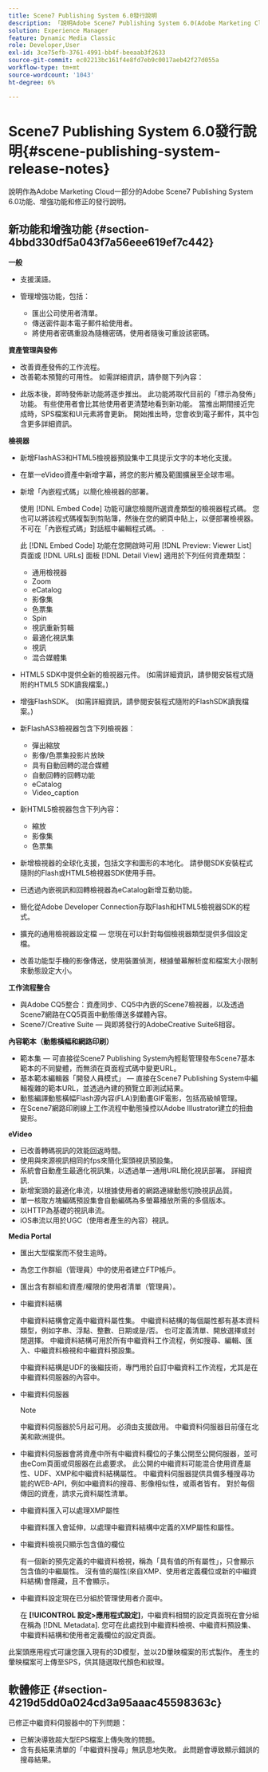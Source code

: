 ```yaml
---
title: Scene7 Publishing System 6.0發行說明
description: 「說明Adobe Scene7 Publishing System 6.0(Adobe Marketing Cloud中Adobe Experience Manager解決方案的一部分)的功能、增強功能和修正的發行說明。」
solution: Experience Manager
feature: Dynamic Media Classic
role: Developer,User
exl-id: 3ce75efb-3761-4991-bb4f-beeaab3f2633
source-git-commit: ec02213bc161f4e8fd7eb9c0017aeb42f27d055a
workflow-type: tm+mt
source-wordcount: '1043'
ht-degree: 6%

---
```


# Scene7 Publishing System 6.0發行說明{#scene-publishing-system-release-notes}

說明作為Adobe Marketing Cloud一部分的Adobe Scene7 Publishing System 6.0功能、增強功能和修正的發行說明。

## 新功能和增強功能 {#section-4bbd330df5a043f7a56eee619ef7c442}

**一般**

* 支援漢語。
* 管理增強功能，包括：

   * 匯出公司使用者清單。
   * 傳送密件副本電子郵件給使用者。
   * 將使用者密碼重設為隨機密碼，使用者隨後可重設該密碼。

<!--       [More information](http://help.adobe.com/en_US/scene7/using/WS662101DF-D697-47a7-A7D8-B52FD8E94438.html). -->

**資產管理與發佈**

* 改善資產發佈的工作流程。 <!-- [More information](http://help.adobe.com/en_US/scene7/using/WS3673AD39-098B-4f08-8A24-CA51261B7366.html). -->
* 改善範本預覽的可用性。 如需詳細資訊，請參閱下列內容：

<!--   [Configuring default viewers](http://help.adobe.com/en_US/scene7/using/WS98ca2e6790647c06-76b2d0e0135685cd4a8-8000.html)

  [Previewing an asset based on viewer platform type](http://help.adobe.com/en_US/scene7/using/WS98ca2e6790647c06-2ce305113564963202-7fff.html)

  [Previewing an image asset based on its image preset](http://help.adobe.com/en_US/scene7/using/WS98ca2e6790647c06-2ce305113564963202-7ffe.html) -->

* 此版本後，即時發佈新功能將逐步推出。 此功能將取代目前的「標示為發佈」功能。 有些使用者會比其他使用者更清楚地看到新功能。 當推出期間接近完成時，SPS檔案和UI元素將會更新。 開始推出時，您會收到電子郵件，其中包含更多詳細資訊。

**檢視器**

* 新增FlashAS3和HTML5檢視器預設集中工具提示文字的本地化支援。
* 在單一eVideo資產中新增字幕，將您的影片觸及範圍擴展至全球市場。
* 新增「內嵌程式碼」以簡化檢視器的部署。

   使用 [!DNL Embed Code] 功能可讓您檢閱所選資產類型的檢視器程式碼。 您也可以將該程式碼複製到剪貼簿，然後在您的網頁中貼上，以便部署檢視器。不可在「內嵌程式碼」對話框中編輯程式碼。 .

   此 [!DNL Embed Code] 功能在您開啟時可用 [!DNL Preview: Viewer List] 頁面或 [!DNL URLs] 面板 [!DNL Detail View] 適用於下列任何資產類型：

   * 通用檢視器
   * Zoom
   * eCatalog
   * 影像集
   * 色票集
   * Spin
   * 視訊重新剪輯
   * 最適化視訊集
   * 視訊
   * 混合媒體集

<!--   [More information](http://help.adobe.com/en_US/scene7/using/WS98ca2e6790647c06-2ce305113564963202-7fff.html) -->

* HTML5 SDK中提供全新的檢視器元件。 (如需詳細資訊，請參閱安裝程式隨附的HTML5 SDK讀我檔案。)
* 增強FlashSDK。 (如需詳細資訊，請參閱安裝程式隨附的FlashSDK讀我檔案。)
* 新FlashAS3檢視器包含下列檢視器：

   * 彈出縮放
   * 影像/色票集投影片放映
   * 具有自動回轉的混合媒體
   * 自動回轉的回轉功能
   * eCatalog
   * Video_caption

* 新HTML5檢視器包含下列內容：

   * 縮放
   * 影像集
   * 色票集

* 新增檢視器的全球化支援，包括文字和圖形的本地化。 請參閱SDK安裝程式隨附的Flash或HTML5檢視器SDK使用手冊。
* 已透過內嵌視訊和回轉檢視器為eCatalog新增互動功能。
* 簡化從Adobe Developer Connection存取Flash和HTML5檢視器SDK的程式。 <!-- [More information](http://help.adobe.com/en_US/scene7/using/WSd4272150f67705c11b002eec12fcba4dee6-8000.html). -->
* 擴充的通用檢視器設定檔 — 您現在可以針對每個檢視器類型提供多個設定檔。 <!-- [More information](http://help.adobe.com/en_US/scene7/using/WS1c46793299cf21d73076df86131b02b67e8-8000.html). -->
* 改善功能型手機的影像傳送，使用裝置偵測，根據螢幕解析度和檔案大小限制來動態設定大小。 <!-- [More information](http://help.adobe.com/en_US/scene7/using/WS1c46793299cf21d7-6ad692c9131d90d137a-8000.html). -->

**工作流程整合**

* 與Adobe CQ5整合：資產同步、CQ5中內嵌的Scene7檢視器，以及透過Scene7網路在CQ5頁面中動態傳送多媒體內容。
* Scene7/Creative Suite — 與即將發行的AdobeCreative Suite6相容。

<!-- Search&Promote is end of life as of September 1, 2022 * New integrated workflow with Adobe Search&Promote: Easily add Scene7 marketing banners that are dynamically assembled based on Search&Promote campaign rules to search and navigation pages.

  See "About Banners" in Adobe Search&Promote documentation.  -->

**內容範本（動態橫幅和網路印刷）**

* 範本集 — 可直接從Scene7 Publishing System內輕鬆管理發布Scene7基本範本的不同變體，而無須在頁面程式碼中變更URL。 <!-- [More information](http://help.adobe.com/en_US/scene7/using/WSd968ca97bf00cf72-5eede3a113268dc80f5-8000.html).  -->
* 基本範本編輯器「開發人員模式」 — 直接在Scene7 Publishing System中編輯複雜的範本URL，並透過內建的預覽立即測試結果。
* 動態編譯動態橫幅Flash源內容(FLA)到動畫GIF電影，包括高級幀管理。 <!-- [More information](http://help.adobe.com/en_US/scene7/using/WSd968ca97bf00cf72-5eedd3a113268dc80f4-8000.html).  -->
* 在Scene7網路印刷線上工作流程中動態操控以Adobe Illustrator建立的扭曲變形。 <!-- [More information](http://help.adobe.com/en_US/scene7/using/WSef8d5860223939e2-d19776312a7267a200-8000.html#WSd968ca97bf00cf72-5eedd3a113268dc80f5-8000). -->

**eVideo**

* 已改善轉碼視訊的效能回返時間。
* 使用與來源視訊相同的fps來簡化案頭視訊預設集。 <!-- [More information](http://help.adobe.com/en_US/scene7/using/WSE86ACF2B-BD50-4c48-A1D7-9CD4405B62D0.html#WS1c46793299cf21d7-39fae9c1131ba8968f7-7fff).  -->
* 系統會自動產生最適化視訊集，以透過單一通用URL簡化視訊部署。 詳細資訊. <!-- [More information](http://help.adobe.com/en_US/scene7/using/WS1c46793299cf21d7-6ad692c9131d90d137a-8000.html).  -->
* 新增案頭的最適化串流，以根據使用者的網路連線動態切換視訊品質。 <!-- [More information](http://help.adobe.com/en_US/scene7/using/WS1c46793299cf21d7-6ad692c9131d90d137a-8000.html).  -->
* 單一核取方塊編碼預設集會自動編碼為多螢幕播放所需的多個版本。 <!-- [More information](http://help.adobe.com/en_US/scene7/using/WS1c46793299cf21d7-5abae30d131ddfed85f-8000.html).  -->
* 以HTTP為基礎的視訊串流。 <!-- [More information](http://help.adobe.com/en_US/scene7/using/WS98ca2e6790647c0632156edd1369e58559f-8000.html).  -->
* iOS串流以用於UGC（使用者產生的內容）視訊。 <!-- [More information](http://help.adobe.com/en_US/scene7/using/WSe8b0455615e2dc47-2df907a712f31201b35-8000.html). -->

**Media Portal**

* 匯出大型檔案而不發生逾時。
* 為您工作群組（管理員）中的使用者建立FTP帳戶。
* 匯出含有群組和資產/權限的使用者清單（管理員）。

* 中繼資料結構

   中繼資料結構會定義中繼資料屬性集。 中繼資料結構的每個屬性都有基本資料類型，例如字串、浮點、整數、日期或是/否。 也可定義清單、開放選擇或封閉選擇。 中繼資料結構可用於所有中繼資料工作流程，例如搜尋、編輯、匯入、中繼資料檢視和中繼資料預設集。 <!-- [More information](http://help.adobe.com/en_US/scene7/using/WS259993e42159a215-1c6a66df1265272619e-7fec.html#WSd968ca97bf03cf72-5e3dd3a113268dc80f5-8000). -->

   中繼資料結構是UDF的後繼技術，專門用於自訂中繼資料工作流程，尤其是在中繼資料伺服器的內容中。

* 中繼資料伺服器

   >[!NOTE]
   >
   >中繼資料伺服器於5月起可用。 必須由支援啟用。 中繼資料伺服器目前僅在北美和歐洲提供。

* 中繼資料伺服器會將資產中所有中繼資料欄位的子集公開至公開伺服器，並可由eCom頁面或伺服器在此處要求。 此公開的中繼資料可能混合使用資產屬性、UDF、XMP和中繼資料結構屬性。 中繼資料伺服器提供具備多種搜尋功能的WEB-API，例如中繼資料的搜尋、影像相似性，或兩者皆有。 對於每個傳回的資產，請求元資料屬性清單。
* 中繼資料匯入可以處理XMP屬性

   中繼資料匯入會延伸，以處理中繼資料結構中定義的XMP屬性和屬性。
* 中繼資料檢視只顯示包含值的欄位

   有一個新的預先定義的中繼資料檢視，稱為「具有值的所有屬性」，只會顯示包含值的中繼屬性。 沒有值的屬性(來自XMP、使用者定義欄位或新的中繼資料結構)會隱藏，且不會顯示。
* 中繼資料設定現在已分組於管理使用者介面中。

   在 **[!UICONTROL 設定>應用程式設定]**，中繼資料相關的設定頁面現在會分組在稱為 [!DNL Metadata]. 您可在此處找到中繼資料檢視、中繼資料預設集、中繼資料結構和使用者定義欄位的設定頁面。

此案頭應用程式可讓您匯入現有的3D模型，並以2D暈映檔案的形式製作。 產生的暈映檔案可上傳至SPS，供其隨選取代顏色和紋理。

## 軟體修正 {#section-4219d5dd0a024cd3a95aaac45598363c}

已修正中繼資料伺服器中的下列問題：

* 已解決導致超大型EPS檔案上傳失敗的問題。
* 含有長結果清單的「中繼資料搜尋」無訊息地失敗。 此問題會導致顯示錯誤的搜尋結果。
